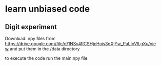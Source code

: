 # learn unbiased code

## Digit experiment
Download .npy files from https://drive.google.com/file/d/1NSv4RCSHjcHois3dXjYw_PaLIoVlLgXu/view and put them in the /data directory

to execute the code run the main.npy file


